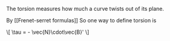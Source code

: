 The torsion measures how much a curve twists out of its plane.

By [[Frenet-serret formulas]] So one way to define torsion is

\\[
\tau = - \vec{N}\cdot\vec{B}'
\\]
